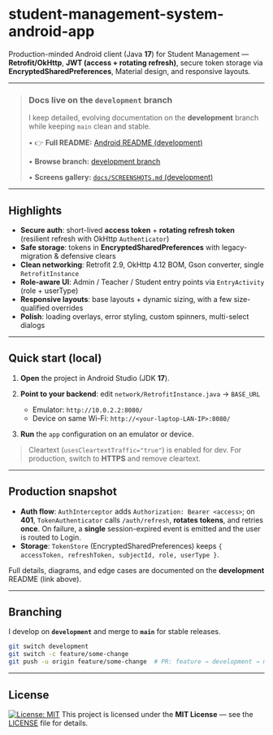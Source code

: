 # student-management-system-android-app

Production-minded Android client (Java **17**) for Student Management — **Retrofit/OkHttp**, **JWT (access + rotating refresh)**, secure token storage via **EncryptedSharedPreferences**, Material design, and responsive layouts.

---

> ### Docs live on the `development` branch
>
> I keep detailed, evolving documentation on the **development** branch while keeping `main` clean and stable.
>
> • 👉 **Full README:** [Android README (development)](https://github.com/ahmadyardimli/student-management-system-android-app/blob/development/README.md)
> 
> • **Browse branch:** [development branch](https://github.com/ahmadyardimli/student-management-system-android-app/tree/development)
> 
> • **Screens gallery:** [`docs/SCREENSHOTS.md` (development)](https://github.com/ahmadyardimli/student-management-system-android-app/blob/development/docs/SCREENSHOTS.md)

---

## Highlights

* **Secure auth**: short-lived **access token** + **rotating refresh token** (resilient refresh with OkHttp `Authenticator`)
* **Safe storage**: tokens in **EncryptedSharedPreferences** with legacy-migration & defensive clears
* **Clean networking**: Retrofit 2.9, OkHttp 4.12 BOM, Gson converter, single `RetrofitInstance`
* **Role-aware UI**: Admin / Teacher / Student entry points via `EntryActivity` (role + userType)
* **Responsive layouts**: base layouts + dynamic sizing, with a few size-qualified overrides
* **Polish**: loading overlays, error styling, custom spinners, multi-select dialogs

---

## Quick start (local)

1. **Open** the project in Android Studio (JDK **17**).
2. **Point to your backend**: edit `network/RetrofitInstance.java` → `BASE_URL`

   * Emulator: `http://10.0.2.2:8080/`
   * Device on same Wi-Fi: `http://<your-laptop-LAN-IP>:8080/`
3. **Run** the `app` configuration on an emulator or device.

> Cleartext (`usesCleartextTraffic="true"`) is enabled for dev. For production, switch to **HTTPS** and remove cleartext.

---

## Production snapshot

* **Auth flow**: `AuthInterceptor` adds `Authorization: Bearer <access>`; on **401**, `TokenAuthenticator` calls `/auth/refresh`, **rotates tokens**, and retries **once**. On failure, a **single** session-expired event is emitted and the user is routed to Login.
* **Storage**: `TokenStore` (EncryptedSharedPreferences) keeps `{ accessToken, refreshToken, subjectId, role, userType }`.

Full details, diagrams, and edge cases are documented on the **development** README (link above).

---

## Branching

I develop on **`development`** and merge to **`main`** for stable releases.

```bash
git switch development
git switch -c feature/some-change
git push -u origin feature/some-change  # PR: feature → development → main
```

---

## License

[![License: MIT](https://img.shields.io/badge/License-MIT-yellow.svg)](LICENSE)
This project is licensed under the **MIT License** — see the [LICENSE](LICENSE) file for details.
